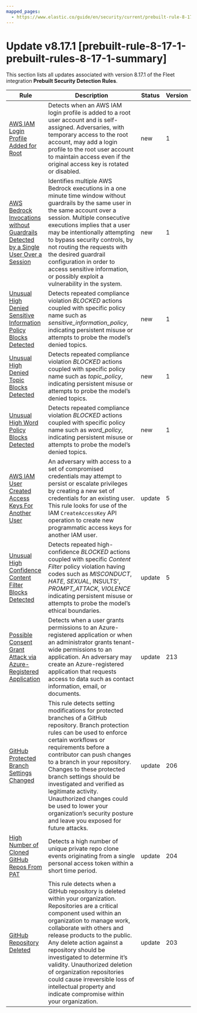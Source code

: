```yaml
---
mapped_pages:
  - https://www.elastic.co/guide/en/security/current/prebuilt-rule-8-17-1-prebuilt-rules-8-17-1-summary.html
---
```


# Update v8.17.1 [prebuilt-rule-8-17-1-prebuilt-rules-8-17-1-summary]

This section lists all updates associated with version 8.17.1 of the Fleet integration **Prebuilt Security Detection Rules**.

| Rule | Description | Status | Version |
| --- | --- | --- | --- |
| [AWS IAM Login Profile Added for Root](/reference/prebuilt-rules-downloadable-updates/prebuilt-rule-8-17-1-aws-iam-login-profile-added-for-root.md) | Detects when an AWS IAM login profile is added to a root user account and is self-assigned. Adversaries, with temporary access to the root account, may add a login profile to the root user account to maintain access even if the original access key is rotated or disabled. | new | 1 |
| [AWS Bedrock Invocations without Guardrails Detected by a Single User Over a Session](/reference/prebuilt-rules-downloadable-updates/prebuilt-rule-8-17-1-aws-bedrock-invocations-without-guardrails-detected-by-a-single-user-over-a-session.md) | Identifies multiple AWS Bedrock executions in a one minute time window without guardrails by the same user in the same account over a session. Multiple consecutive executions implies that a user may be intentionally attempting to bypass security controls, by not routing the requests with the desired guardrail configuration in order to access sensitive information, or possibly exploit a vulnerability in the system. | new | 1 |
| [Unusual High Denied Sensitive Information Policy Blocks Detected](/reference/prebuilt-rules-downloadable-updates/prebuilt-rule-8-17-1-unusual-high-denied-sensitive-information-policy-blocks-detected.md) | Detects repeated compliance violation *BLOCKED* actions coupled with specific policy name such as *sensitive_information_policy*, indicating persistent misuse or attempts to probe the model’s denied topics. | new | 1 |
| [Unusual High Denied Topic Blocks Detected](/reference/prebuilt-rules-downloadable-updates/prebuilt-rule-8-17-1-unusual-high-denied-topic-blocks-detected.md) | Detects repeated compliance violation *BLOCKED* actions coupled with specific policy name such as *topic_policy*, indicating persistent misuse or attempts to probe the model’s denied topics. | new | 1 |
| [Unusual High Word Policy Blocks Detected](/reference/prebuilt-rules-downloadable-updates/prebuilt-rule-8-17-1-unusual-high-word-policy-blocks-detected.md) | Detects repeated compliance violation *BLOCKED* actions coupled with specific policy name such as *word_policy*, indicating persistent misuse or attempts to probe the model’s denied topics. | new | 1 |
| [AWS IAM User Created Access Keys For Another User](/reference/prebuilt-rules-downloadable-updates/prebuilt-rule-8-17-1-aws-iam-user-created-access-keys-for-another-user.md) | An adversary with access to a set of compromised credentials may attempt to persist or escalate privileges by creating a new set of credentials for an existing user. This rule looks for use of the IAM `CreateAccessKey` API operation to create new programmatic access keys for another IAM user. | update | 5 |
| [Unusual High Confidence Content Filter Blocks Detected](/reference/prebuilt-rules-downloadable-updates/prebuilt-rule-8-17-1-unusual-high-confidence-content-filter-blocks-detected.md) | Detects repeated high-confidence *BLOCKED* actions coupled with specific *Content Filter* policy violation having codes such as *MISCONDUCT*, *HATE*, *SEXUAL*, INSULTS', *PROMPT_ATTACK*, *VIOLENCE* indicating persistent misuse or attempts to probe the model’s ethical boundaries. | update | 5 |
| [Possible Consent Grant Attack via Azure-Registered Application](/reference/prebuilt-rules-downloadable-updates/prebuilt-rule-8-17-1-possible-consent-grant-attack-via-azure-registered-application.md) | Detects when a user grants permissions to an Azure-registered application or when an administrator grants tenant-wide permissions to an application. An adversary may create an Azure-registered application that requests access to data such as contact information, email, or documents. | update | 213 |
| [GitHub Protected Branch Settings Changed](/reference/prebuilt-rules-downloadable-updates/prebuilt-rule-8-17-1-github-protected-branch-settings-changed.md) | This rule detects setting modifications for protected branches of a GitHub repository. Branch protection rules can be used to enforce certain workflows or requirements before a contributor can push changes to a branch in your repository. Changes to these protected branch settings should be investigated and verified as legitimate activity. Unauthorized changes could be used to lower your organization’s security posture and leave you exposed for future attacks. | update | 206 |
| [High Number of Cloned GitHub Repos From PAT](/reference/prebuilt-rules-downloadable-updates/prebuilt-rule-8-17-1-high-number-of-cloned-github-repos-from-pat.md) | Detects a high number of unique private repo clone events originating from a single personal access token within a short time period. | update | 204 |
| [GitHub Repository Deleted](/reference/prebuilt-rules-downloadable-updates/prebuilt-rule-8-17-1-github-repository-deleted.md) | This rule detects when a GitHub repository is deleted within your organization. Repositories are a critical component used within an organization to manage work, collaborate with others and release products to the public. Any delete action against a repository should be investigated to determine it’s validity. Unauthorized deletion of organization repositories could cause irreversible loss of intellectual property and indicate compromise within your organization. | update | 203 |

